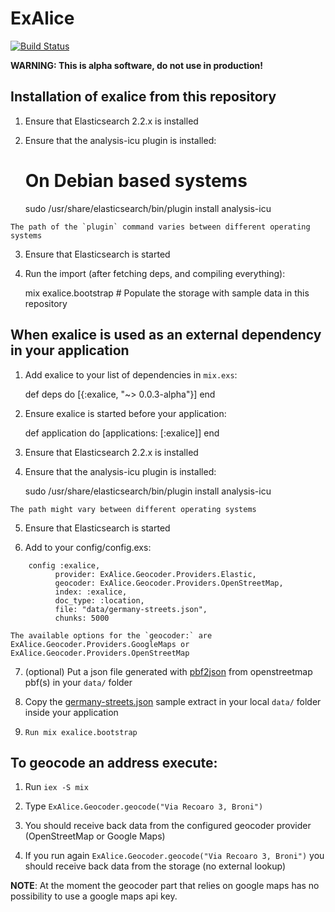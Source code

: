 # ExAlice

[![Build Status](https://travis-ci.org/kpanic/exalice.svg?branch=master)](https://travis-ci.org/kpanic/exalice)

**WARNING: This is alpha software, do not use in production!**

## Installation of exalice from this repository

  1. Ensure that Elasticsearch 2.2.x is installed

  2. Ensure that the analysis-icu plugin is installed:

        # On Debian based systems
        sudo /usr/share/elasticsearch/bin/plugin install analysis-icu

    The path of the `plugin` command varies between different operating systems

  3. Ensure that Elasticsearch is started

  4. Run the import (after fetching deps, and compiling everything):

        mix exalice.bootstrap # Populate the storage with sample data in this repository

## When exalice is used as an external dependency in your application

  1. Add exalice to your list of dependencies in `mix.exs`:

        def deps do
          [{:exalice, "~> 0.0.3-alpha"}]
        end

  2. Ensure exalice is started before your application:

        def application do
          [applications: [:exalice]]
        end

  3. Ensure that Elasticsearch 2.2.x is installed

  4. Ensure that the analysis-icu plugin is installed:

        sudo /usr/share/elasticsearch/bin/plugin install analysis-icu

    The path might vary between different operating systems

  5. Ensure that Elasticsearch is started

  6. Add to your config/config.exs:

```
    config :exalice,
          provider: ExAlice.Geocoder.Providers.Elastic,
          geocoder: ExAlice.Geocoder.Providers.OpenStreetMap,
          index: :exalice,
          doc_type: :location,
          file: "data/germany-streets.json",
          chunks: 5000
```

    The available options for the `geocoder:` are
    ExAlice.Geocoder.Providers.GoogleMaps or
    ExAlice.Geocoder.Providers.OpenStreetMap

  7. (optional) Put a json file generated with [pbf2json](https://github.com/pelias/pbf2json) from openstreetmap pbf(s) in your `data/` folder

  8. Copy the [germany-streets.json](https://github.com/kpanic/exalice/blob/master/data/germany-streets.json) sample extract in your local `data/` folder inside your application

  9. `Run mix exalice.bootstrap`



## To geocode an address execute:

  1. Run `iex -S mix`

  2. Type `ExAlice.Geocoder.geocode("Via Recoaro 3, Broni")`

  3. You should receive back data from the configured geocoder provider
     (OpenStreetMap or Google Maps)

  4. If you run again `ExAlice.Geocoder.geocode("Via Recoaro 3, Broni")` you should receive back data from the storage (no external lookup)

**NOTE**: At the moment the geocoder part that relies on google maps has no
possibility to use a google maps api key.

